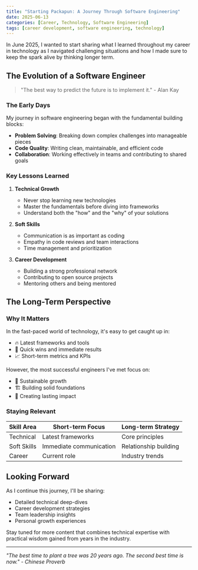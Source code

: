 ```yaml
---
title: "Starting Packapun: A Journey Through Software Engineering"
date: 2025-06-13
categories: [Career, Technology, Software Engineering]
tags: [career development, software engineering, technology]
---
```


In June 2025, I wanted to start sharing what I learned throughout my career in technology as I navigated challenging situations and how I made sure to keep the spark alive by thinking longer term.

## The Evolution of a Software Engineer

> "The best way to predict the future is to implement it." - Alan Kay

### The Early Days

My journey in software engineering began with the fundamental building blocks:
- **Problem Solving**: Breaking down complex challenges into manageable pieces
- **Code Quality**: Writing clean, maintainable, and efficient code
- **Collaboration**: Working effectively in teams and contributing to shared goals

### Key Lessons Learned

1. **Technical Growth**
   - Never stop learning new technologies
   - Master the fundamentals before diving into frameworks
   - Understand both the "how" and the "why" of your solutions

2. **Soft Skills**
   - Communication is as important as coding
   - Empathy in code reviews and team interactions
   - Time management and prioritization

3. **Career Development**
   - Building a strong professional network
   - Contributing to open source projects
   - Mentoring others and being mentored

## The Long-Term Perspective

### Why It Matters

In the fast-paced world of technology, it's easy to get caught up in:
- 🔥 Latest frameworks and tools
- 🚀 Quick wins and immediate results
- 📈 Short-term metrics and KPIs

However, the most successful engineers I've met focus on:
- 🌱 Sustainable growth
- 🏗️ Building solid foundations
- 🤝 Creating lasting impact

### Staying Relevant

| Skill Area | Short-term Focus | Long-term Strategy |
|------------|-----------------|-------------------|
| Technical | Latest frameworks | Core principles |
| Soft Skills | Immediate communication | Relationship building |
| Career | Current role | Industry trends |

## Looking Forward

As I continue this journey, I'll be sharing:
- Detailed technical deep-dives
- Career development strategies
- Team leadership insights
- Personal growth experiences

Stay tuned for more content that combines technical expertise with practical wisdom gained from years in the industry.

---

*"The best time to plant a tree was 20 years ago. The second best time is now." - Chinese Proverb* 